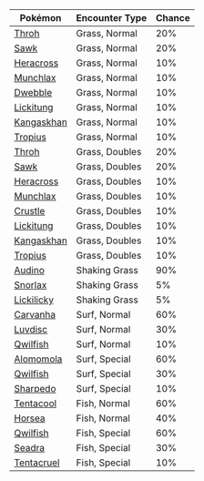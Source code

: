 | Pokémon | Encounter Type | Chance |
| --- | --- | --- |
| [Throh](../pokemon/throh.md/) | Grass, Normal | 20% |
| [Sawk](../pokemon/sawk.md/) | Grass, Normal | 20% |
| [Heracross](../pokemon/heracross.md/) | Grass, Normal | 10% |
| [Munchlax](../pokemon/munchlax.md/) | Grass, Normal | 10% |
| [Dwebble](../pokemon/dwebble.md/) | Grass, Normal | 10% |
| [Lickitung](../pokemon/lickitung.md/) | Grass, Normal | 10% |
| [Kangaskhan](../pokemon/kangaskhan.md/) | Grass, Normal | 10% |
| [Tropius](../pokemon/tropius.md/) | Grass, Normal | 10% |
| [Throh](../pokemon/throh.md/) | Grass, Doubles | 20% |
| [Sawk](../pokemon/sawk.md/) | Grass, Doubles | 20% |
| [Heracross](../pokemon/heracross.md/) | Grass, Doubles | 10% |
| [Munchlax](../pokemon/munchlax.md/) | Grass, Doubles | 10% |
| [Crustle](../pokemon/crustle.md/) | Grass, Doubles | 10% |
| [Lickitung](../pokemon/lickitung.md/) | Grass, Doubles | 10% |
| [Kangaskhan](../pokemon/kangaskhan.md/) | Grass, Doubles | 10% |
| [Tropius](../pokemon/tropius.md/) | Grass, Doubles | 10% |
| [Audino](../pokemon/audino.md/) | Shaking Grass | 90% |
| [Snorlax](../pokemon/snorlax.md/) | Shaking Grass | 5% |
| [Lickilicky](../pokemon/lickilicky.md/) | Shaking Grass | 5% |
| [Carvanha](../pokemon/carvanha.md/) | Surf, Normal | 60% |
| [Luvdisc](../pokemon/luvdisc.md/) | Surf, Normal | 30% |
| [Qwilfish](../pokemon/qwilfish.md/) | Surf, Normal | 10% |
| [Alomomola](../pokemon/alomomola.md/) | Surf, Special | 60% |
| [Qwilfish](../pokemon/qwilfish.md/) | Surf, Special | 30% |
| [Sharpedo](../pokemon/sharpedo.md/) | Surf, Special | 10% |
| [Tentacool](../pokemon/tentacool.md/) | Fish, Normal | 60% |
| [Horsea](../pokemon/horsea.md/) | Fish, Normal | 40% |
| [Qwilfish](../pokemon/qwilfish.md/) | Fish, Special | 60% |
| [Seadra](../pokemon/seadra.md/) | Fish, Special | 30% |
| [Tentacruel](../pokemon/tentacruel.md/) | Fish, Special | 10% |

